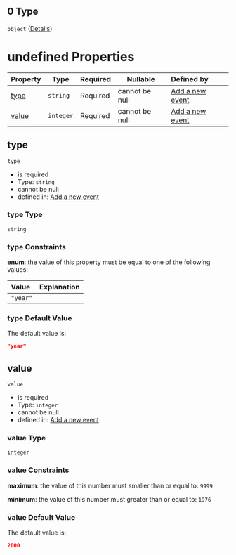 ## 0 Type

`object` ([Details](add-event-anyof-random-event-properties-conditions-items-anyof-0.md))

# undefined Properties

| Property        | Type      | Required | Nullable       | Defined by                                                                                                                                                                             |
| :-------------- | --------- | -------- | -------------- | :------------------------------------------------------------------------------------------------------------------------------------------------------------------------------------- |
| [type](#type)   | `string`  | Required | cannot be null | [Add a new event](add-event-anyof-random-event-properties-conditions-items-anyof-0-properties-type.md "add-event.json#/anyOf/0/properties/conditions/items/anyOf/0/properties/type")   |
| [value](#value) | `integer` | Required | cannot be null | [Add a new event](add-event-anyof-random-event-properties-conditions-items-anyof-0-properties-value.md "add-event.json#/anyOf/0/properties/conditions/items/anyOf/0/properties/value") |

## type




`type`

-   is required
-   Type: `string`
-   cannot be null
-   defined in: [Add a new event](add-event-anyof-random-event-properties-conditions-items-anyof-0-properties-type.md "add-event.json#/anyOf/0/properties/conditions/items/anyOf/0/properties/type")

### type Type

`string`

### type Constraints

**enum**: the value of this property must be equal to one of the following values:

| Value    | Explanation |
| :------- | ----------- |
| `"year"` |             |

### type Default Value

The default value is:

```json
"year"
```

## value




`value`

-   is required
-   Type: `integer`
-   cannot be null
-   defined in: [Add a new event](add-event-anyof-random-event-properties-conditions-items-anyof-0-properties-value.md "add-event.json#/anyOf/0/properties/conditions/items/anyOf/0/properties/value")

### value Type

`integer`

### value Constraints

**maximum**: the value of this number must smaller than or equal to: `9999`

**minimum**: the value of this number must greater than or equal to: `1976`

### value Default Value

The default value is:

```json
2000
```
